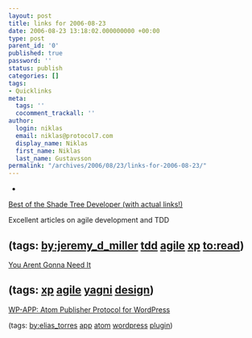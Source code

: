 ```yaml
---
layout: post
title: links for 2006-08-23
date: 2006-08-23 13:18:02.000000000 +00:00
type: post
parent_id: '0'
published: true
password: ''
status: publish
categories: []
tags:
- Quicklinks
meta:
  tags: ''
  cocomment_trackall: ''
author:
  login: niklas
  email: niklas@protocol7.com
  display_name: Niklas
  first_name: Niklas
  last_name: Gustavsson
permalink: "/archives/2006/08/23/links-for-2006-08-23/"
---
```

- 
[Best of the Shade Tree Developer (with actual links!)](http://codebetter.com/blogs/jeremy.miller/archive/2006/08/07/148071.aspx)

Excellent articles on agile development and TDD

(tags: [by:jeremy\_d\_miller](http://del.icio.us/protocol7/by:jeremy_d_miller) [tdd](http://del.icio.us/protocol7/tdd) [agile](http://del.icio.us/protocol7/agile) [xp](http://del.icio.us/protocol7/xp) [to:read](http://del.icio.us/protocol7/to:read))
- 
[You Arent Gonna Need It](http://xp.c2.com/YouArentGonnaNeedIt.html)

(tags: [xp](http://del.icio.us/protocol7/xp) [agile](http://del.icio.us/protocol7/agile) [yagni](http://del.icio.us/protocol7/yagni) [design](http://del.icio.us/protocol7/design))
- 
[WP-APP: Atom Publisher Protocol for WordPress](http://torrez.us/archives/2006/08/21/486/)

(tags: [by:elias\_torres](http://del.icio.us/protocol7/by:elias_torres) [app](http://del.icio.us/protocol7/app) [atom](http://del.icio.us/protocol7/atom) [wordpress](http://del.icio.us/protocol7/wordpress) [plugin](http://del.icio.us/protocol7/plugin))
